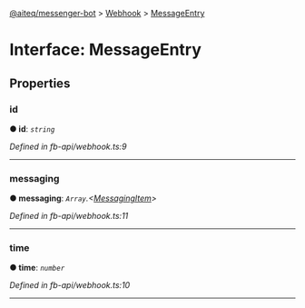 [@aiteq/messenger-bot](../README.md) > [Webhook](../modules/webhook.md) > [MessageEntry](../interfaces/webhook.messageentry.md)



# Interface: MessageEntry


## Properties
<a id="id"></a>

###  id

**●  id**:  *`string`* 

*Defined in fb-api/webhook.ts:9*





___

<a id="messaging"></a>

###  messaging

**●  messaging**:  *`Array`.<[MessagingItem](webhook.messagingitem.md)>* 

*Defined in fb-api/webhook.ts:11*





___

<a id="time"></a>

###  time

**●  time**:  *`number`* 

*Defined in fb-api/webhook.ts:10*





___


